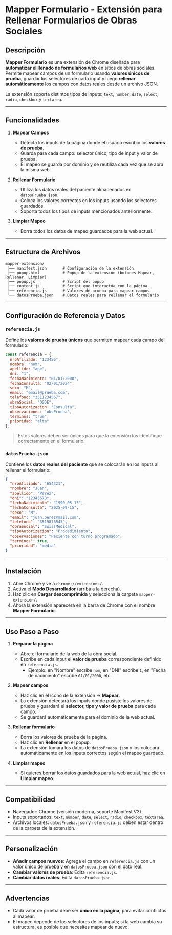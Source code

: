 # Mapper Formulario - Extensión para Rellenar Formularios de Obras Sociales

## Descripción

**Mapper Formulario** es una extensión de Chrome diseñada para **automatizar el llenado de formularios web** en sitios de obras sociales. Permite mapear campos de un formulario usando **valores únicos de prueba**, guardar los selectores de cada input y luego **rellenar automáticamente** los campos con datos reales desde un archivo JSON.  

La extensión soporta distintos tipos de inputs: `text`, `number`, `date`, `select`, `radio`, `checkbox` y `textarea`.

---

## Funcionalidades

1. **Mapear Campos**  
   - Detecta los inputs de la página donde el usuario escribió los **valores de prueba**.  
   - Guarda para cada campo: selector único, tipo de input y valor de prueba.  
   - El mapeo se guarda por dominio y se reutiliza cada vez que se abra la misma web.

2. **Rellenar Formulario**  
   - Utiliza los datos reales del paciente almacenados en `datosPrueba.json`.  
   - Coloca los valores correctos en los inputs usando los selectores guardados.  
   - Soporta todos los tipos de inputs mencionados anteriormente.

3. **Limpiar Mapeo**  
   - Borra todos los datos de mapeo guardados para la web actual.  

---

## Estructura de Archivos

```
mapper-extension/
 ├── manifest.json       # Configuración de la extensión
 ├── popup.html          # Popup de la extensión (botones Mapear, Rellenar, Limpiar)
 ├── popup.js            # Script del popup
 ├── content.js          # Script que interactúa con la página
 ├── referencia.js       # Valores de prueba para mapear campos
 └── datosPrueba.json    # Datos reales para rellenar el formulario
```

---

## Configuración de Referencia y Datos

### `referencia.js`  
Define los **valores de prueba únicos** que permiten mapear cada campo del formulario:

```javascript
const referencia = {
  nroAfiliado: "123456",
  nombre: "nom",
  apellido: "ape",
  dni: "1",
  fechaNacimiento: "01/01/2000",
  fechaConsulta: "02/01/2024",
  sexo: "M",
  email: "email@prueba.com",
  telefono: "3511234567",
  obraSocial: "OSDE",
  tipoAutorizacion: "Consulta",
  observaciones: "obsPrueba",
  terminos: "true",
  prioridad: "alta"
};
```

> Estos valores deben ser únicos para que la extensión los identifique correctamente en el formulario.

### `datosPrueba.json`  
Contiene los **datos reales del paciente** que se colocarán en los inputs al rellenar el formulario:

```json
{
  "nroAfiliado": "654321",
  "nombre": "Juan",
  "apellido": "Pérez",
  "dni": "12345678",
  "fechaNacimiento": "1990-05-15",
  "fechaConsulta": "2025-09-15",
  "sexo": "M",
  "email": "juan.perez@mail.com",
  "telefono": "3519876543",
  "obraSocial": "SwissMedical",
  "tipoAutorizacion": "Procedimiento",
  "observaciones": "Paciente con turno programado",
  "terminos": true,
  "prioridad": "media"
}
```

---

## Instalación

1. Abre Chrome y ve a `chrome://extensions/`.  
2. Activa el **Modo Desarrollador** (arriba a la derecha).  
3. Haz clic en **Cargar descomprimida** y selecciona la carpeta `mapper-extension/`.  
4. Ahora la extensión aparecerá en la barra de Chrome con el nombre **Mapper Formulario**.

---

## Uso Paso a Paso

1. **Preparar la página**
   - Abre el formulario de la web de la obra social.  
   - Escribe en cada input el **valor de prueba** correspondiente definido en `referencia.js`.  
     - Ejemplo: en "Nombre" escribe `nom`, en "DNI" escribe `1`, en "Fecha de nacimiento" escribe `01/01/2000`, etc.

2. **Mapear campos**
   - Haz clic en el ícono de la extensión → **Mapear**.  
   - La extensión detectará los inputs donde pusiste los valores de prueba y guardará el **selector, tipo y valor de prueba** para cada campo.  
   - Se guardará automáticamente para el dominio de la web actual.

3. **Rellenar formulario**
   - Borra los valores de prueba de la página.  
   - Haz clic en **Rellenar** en el popup.  
   - La extensión tomará los datos de `datosPrueba.json` y los colocará automáticamente en los inputs correctos según el mapeo guardado.

4. **Limpiar mapeo**
   - Si quieres borrar los datos guardados para la web actual, haz clic en **Limpiar mapeo**.  

---

## Compatibilidad

- Navegador: Chrome (versión moderna, soporte Manifest V3)  
- Inputs soportados: `text`, `number`, `date`, `select`, `radio`, `checkbox`, `textarea`.  
- Archivos locales: `datosPrueba.json` y `referencia.js` deben estar dentro de la carpeta de la extensión.

---

## Personalización

- **Añadir campos nuevos**: Agrega el campo en `referencia.js` con un valor único de prueba y en `datosPrueba.json` con el dato real.  
- **Cambiar valores de prueba**: Edita `referencia.js`.  
- **Cambiar datos reales**: Edita `datosPrueba.json`.  

---

## Advertencias

- Cada valor de prueba debe ser **único en la página**, para evitar conflictos al mapear.  
- El mapeo depende de los selectores de los inputs; si la web cambia su estructura, es posible que necesites mapear de nuevo.

